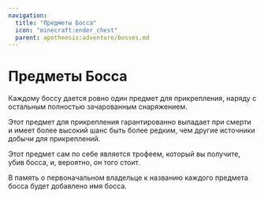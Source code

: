 ```yaml
---
navigation:
  title: "Предметы Босса"
  icon: "minecraft:ender_chest"
  parent: apotheosis:adventure/bosses.md
---
```


# Предметы Босса

Каждому боссу дается ровно один предмет для прикрепления, наряду с остальным полностью зачарованным снаряжением.

 Этот предмет для прикрепления гарантированно выпадает при смерти и имеет более высокий шанс быть более редким, чем другие источники добычи для прикреплений.

Этот предмет сам по себе является трофеем, который вы получите, убив босса, и, вероятно, он того стоит.

В память о первоначальном владельце к названию каждого предмета босса будет добавлено имя босса.

